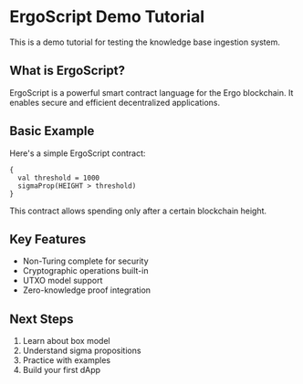 # ErgoScript Demo Tutorial

This is a demo tutorial for testing the knowledge base ingestion system.

## What is ErgoScript?

ErgoScript is a powerful smart contract language for the Ergo blockchain.
It enables secure and efficient decentralized applications.

## Basic Example

Here's a simple ErgoScript contract:

```ergoscript
{
  val threshold = 1000
  sigmaProp(HEIGHT > threshold)
}
```

This contract allows spending only after a certain blockchain height.

## Key Features

- Non-Turing complete for security
- Cryptographic operations built-in
- UTXO model support
- Zero-knowledge proof integration

## Next Steps

1. Learn about box model
2. Understand sigma propositions
3. Practice with examples
4. Build your first dApp
